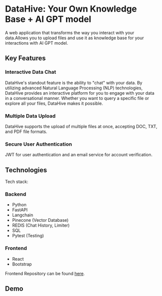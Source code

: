 # DataHive: Your Own Knowledge Base + AI GPT model

A web application that transforms the way you interact with your data.Allows you to upload files and use it as knowledge base for your interactions with AI GPT model.

## Key Features

### Interactive Data Chat

DataHive's standout feature is the ability to "chat" with your data. By utilizing advanced Natural Language Processing (NLP) technologies, DataHive provides an interactive platform for you to engage with your data in a conversational manner. Whether you want to query a specific file or explore all your files, DataHive makes it possible.

### Multiple Data Upload

DataHive supports the upload of multiple files at once, accepting DOC, TXT, and PDF file formats.

### Secure User Authentication

JWT for user authentication and an email service for account verification.

## Technologies

Tech stack:

### Backend

- Python
- FastAPI
- Langchain
- Pinecone (Vector Database)
- REDIS (Chat History, Limiter)
- SQL
- Pytest (Testing)

### Frontend

- React
- Bootstrap

Frontend Repository can be found [here](https://github.com/Macarena-Chang/DataHive-Frontend).

## Demo
